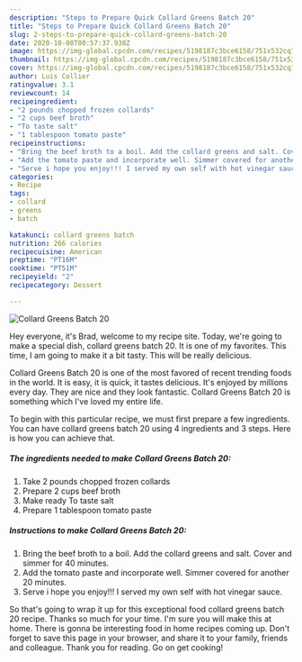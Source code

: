 ```yaml
---
description: "Steps to Prepare Quick Collard Greens Batch 20"
title: "Steps to Prepare Quick Collard Greens Batch 20"
slug: 2-steps-to-prepare-quick-collard-greens-batch-20
date: 2020-10-08T00:57:37.938Z
image: https://img-global.cpcdn.com/recipes/5198187c3bce6158/751x532cq70/collard-greens-batch-20-recipe-main-photo.jpg
thumbnail: https://img-global.cpcdn.com/recipes/5198187c3bce6158/751x532cq70/collard-greens-batch-20-recipe-main-photo.jpg
cover: https://img-global.cpcdn.com/recipes/5198187c3bce6158/751x532cq70/collard-greens-batch-20-recipe-main-photo.jpg
author: Luis Collier
ratingvalue: 3.1
reviewcount: 14
recipeingredient:
- "2 pounds chopped frozen collards"
- "2 cups beef broth"
- "To taste salt"
- "1 tablespoon tomato paste"
recipeinstructions:
- "Bring the beef broth to a boil. Add the collard greens and salt. Cover and simmer for 40 minutes."
- "Add the tomato paste and incorporate well. Simmer covered for another 20 minutes."
- "Serve i hope you enjoy!!! I served my own self with hot vinegar sauce."
categories:
- Recipe
tags:
- collard
- greens
- batch

katakunci: collard greens batch 
nutrition: 266 calories
recipecuisine: American
preptime: "PT16M"
cooktime: "PT51M"
recipeyield: "2"
recipecategory: Dessert

---
```



![Collard Greens Batch 20](https://img-global.cpcdn.com/recipes/5198187c3bce6158/751x532cq70/collard-greens-batch-20-recipe-main-photo.jpg)

Hey everyone, it's Brad, welcome to my recipe site. Today, we're going to make a special dish, collard greens batch 20. It is one of my favorites. This time, I am going to make it a bit tasty. This will be really delicious.

Collard Greens Batch 20 is one of the most favored of recent trending foods in the world. It is easy, it is quick, it tastes delicious. It's enjoyed by millions every day. They are nice and they look fantastic. Collard Greens Batch 20 is something which I've loved my entire life.




To begin with this particular recipe, we must first prepare a few ingredients. You can have collard greens batch 20 using 4 ingredients and 3 steps. Here is how you can achieve that.

<!--inarticleads1-->

##### The ingredients needed to make Collard Greens Batch 20:

1. Take 2 pounds chopped frozen collards
1. Prepare 2 cups beef broth
1. Make ready To taste salt
1. Prepare 1 tablespoon tomato paste




<!--inarticleads2-->

##### Instructions to make Collard Greens Batch 20:

1. Bring the beef broth to a boil. Add the collard greens and salt. Cover and simmer for 40 minutes.
1. Add the tomato paste and incorporate well. Simmer covered for another 20 minutes.
1. Serve i hope you enjoy!!! I served my own self with hot vinegar sauce.




So that's going to wrap it up for this exceptional food collard greens batch 20 recipe. Thanks so much for your time. I'm sure you will make this at home. There is gonna be interesting food in home recipes coming up. Don't forget to save this page in your browser, and share it to your family, friends and colleague. Thank you for reading. Go on get cooking!
